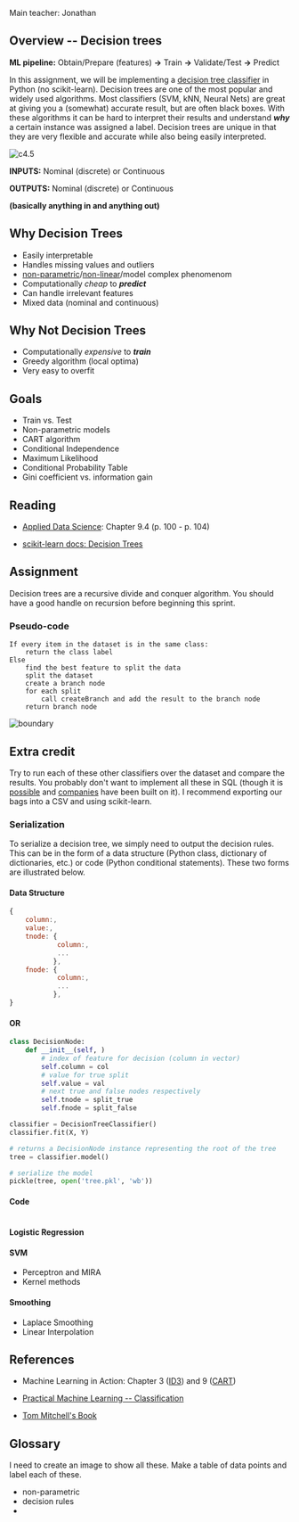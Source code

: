 Main teacher: Jonathan

## Overview -- Decision trees

__ML pipeline:__ Obtain/Prepare (features) __->__ Train __->__ Validate/Test __->__ Predict 
 
In this assignment, we will be implementing a [decision tree classifier](http://en.wikipedia.org/wiki/Decision_tree_learning) in Python (no scikit-learn).  Decision trees are one of the most popular and widely used algorithms.  Most classifiers (SVM, kNN, Neural Nets) are great at giving you a (somewhat) accurate result, but are often black boxes.  With these algorithms it can be hard to interpret their results and understand ___why___ a certain instance was assigned a label.  Decision trees are unique in that they are very flexible and accurate while also being easily interpreted.

![c4.5](http://www2.cs.uregina.ca/~dbd/cs831/notes/ml/dtrees/c4.5/golftree.gif)


__INPUTS:__ Nominal (discrete) or Continuous

__OUTPUTS:__ Nominal (discrete) or Continuous

__(basically anything in and anything out)__

## Why Decision Trees

* Easily interpretable
* Handles missing values and outliers
* [non-parametric](http://en.wikipedia.org/wiki/Non-parametric_statistics#Non-parametric_models)/[non-linear](http://www.yaksis.com/static/img/02/cows_and_wolves.png)/model complex phenomenom
* Computationally _cheap_ to ___predict___
* Can handle irrelevant features
* Mixed data (nominal and continuous)

## Why Not Decision Trees

* Computationally _expensive_ to ___train___
* Greedy algorithm (local optima)
* Very easy to overfit

## Goals

* Train vs. Test
* Non-parametric models
* CART algorithm
* Conditional Independence
* Maximum Likelihood
* Conditional Probability Table
* Gini coefficient vs. information gain 

## Reading

* [Applied Data Science](http://columbia-applied-data-science.github.io/appdatasci.pdf): Chapter 9.4 (p. 100 - p. 104)

* [scikit-learn docs: Decision Trees](http://scikit-learn.org/stable/modules/tree.html)

## Assignment

Decision trees are a recursive divide and conquer algorithm.  You should have a good handle on recursion before beginning this sprint.  

### Pseudo-code

```
If every item in the dataset is in the same class: 
	return the class label
Else
	find the best feature to split the data 
	split the dataset
	create a branch node
	for each split
		call createBranch and add the result to the branch node
	return branch node
```

![boundary](http://www.yaksis.com/static/img/02/cows_and_wolves.png)


## Extra credit

Try to run each of these other classifiers over the dataset and compare the results.  You probably don't want to implement all these in SQL (though it is [possible](http://madlib.net/) and [companies](https://alpine.atlassian.net/wiki/display/DOC/MADlib+Operators) have been built on it). I recommend exporting our bags into a CSV and using scikit-learn. 

### Serialization

To serialize a decision tree, we simply need to output the decision rules.  This can be in the form of a data structure (Python class, dictionary of dictionaries, etc.) or code (Python conditional statements).  These two forms are illustrated below.

#### Data Structure

```javascript
{
	column:,
	value:,
	tnode: {
			column:,
			...
		   },
	fnode: {
			column:,
			...
		   },
}
```

#### OR

```python
class DecisionNode:
	def __init__(self, )
		# index of feature for decision (column in vector)
		self.column = col
		# value for true split
		self.value = val
		# next true and false nodes respectively
		self.tnode = split_true
		self.fnode = split_false

classifier = DecisionTreeClassifier()
classifier.fit(X, Y)

# returns a DecisionNode instance representing the root of the tree
tree = classifier.model()

# serialize the model
pickle(tree, open('tree.pkl', 'wb'))

```


#### Code

```python


```


#### Logistic Regression

#### SVM
* Perceptron and MIRA
* Kernel methods

#### Smoothing
* Laplace Smoothing
* Linear Interpolation

## References

* Machine Learning in Action: Chapter 3 ([ID3](http://en.wikipedia.org/wiki/ID3_algorithm)) and 9 ([CART](http://en.wikipedia.org/wiki/Predictive_analytics#Classification_and_regression_trees))

* [Practical Machine Learning -- Classification](slides.pdf)
* [Tom Mitchell's Book](http://www.cs.cmu.edu/afs/cs.cmu.edu/project/theo-20/www/mlbook/ch3.pdf)


Glossary
-------
I need to create an image to show all these.  Make a table of data points and label each of these.

* non-parametric
* decision rules
* 
